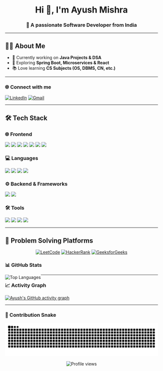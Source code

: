 <h1 align="center">Hi 👋, I'm Ayush Mishra</h1>
<h3 align="center">🚀 A passionate Software Developer from India</h3>




---

## 🧑‍💻 About Me
- 🔭 Currently working on **Java Projects & DSA**
- 🌱 Exploring **Spring Boot, Microservices & React**
- 📚 Love learning **CS Subjects (OS, DBMS, CN, etc.)**

---

### 🌐 Connect with me
<p align="left">
  <a href="" target="_blank">
     <a href="https://www.linkedin.com/in/aayushmishra19/"><img src="https://img.icons8.com/color/48/linkedin.png" title="LinkedIn"/></a>
  </a>
<a href="mailto:mishraaayush078@gmail.com"><img src="https://img.icons8.com/color/48/gmail-new.png" title="Gmail"/></a>
</p>





---

## 🛠️ Tech Stack  

### 🌐 Frontend  
<p align="left">
  <img src="https://cdn.jsdelivr.net/gh/devicons/devicon/icons/html5/html5-original.svg" width="50" />
  <img src="https://cdn.jsdelivr.net/gh/devicons/devicon/icons/css3/css3-original.svg" width="50" />
  <img src="https://cdn.jsdelivr.net/gh/devicons/devicon/icons/javascript/javascript-original.svg" width="50" />
  <img src="https://cdn.jsdelivr.net/gh/devicons/devicon/icons/react/react-original.svg" width="50" />
  <img src="https://cdn.jsdelivr.net/gh/devicons/devicon/icons/bootstrap/bootstrap-original.svg" width="50" />
  <img src="https://www.vectorlogo.zone/logos/tailwindcss/tailwindcss-icon.svg" width="50" />
  <img src="https://www.vectorlogo.zone/logos/framer/framer-icon.svg" width="50" />
</p>

### 💻 Languages  
<p align="left">
  <img src="https://cdn.jsdelivr.net/gh/devicons/devicon/icons/c/c-original.svg" width="50" />
  <img src="https://cdn.jsdelivr.net/gh/devicons/devicon/icons/java/java-original.svg" width="50" />
  <img src="https://cdn.jsdelivr.net/gh/devicons/devicon/icons/python/python-original.svg" width="50" />
  <img src="https://cdn.jsdelivr.net/gh/devicons/devicon/icons/mysql/mysql-original.svg" width="50" />
</p>

### ⚙️ Backend & Frameworks  
<p align="left">
  <img src="https://cdn.jsdelivr.net/gh/devicons/devicon/icons/spring/spring-original.svg" width="50" />
  <img src="https://cdn.jsdelivr.net/gh/devicons/devicon/icons/spring/spring-original-wordmark.svg" width="50" />
</p>

### 🛠️ Tools  
<p align="left">
  <img src="https://cdn.jsdelivr.net/gh/devicons/devicon/icons/git/git-original.svg" width="50" />
  <img src="https://cdn.jsdelivr.net/gh/devicons/devicon/icons/github/github-original.svg" width="50" />
  <img src="https://cdn.jsdelivr.net/gh/devicons/devicon/icons/vscode/vscode-original.svg" width="50" />
  <img src="https://cdn.jsdelivr.net/gh/devicons/devicon/icons/intellij/intellij-original.svg" width="50" />
</p>

---
## 🎯 Problem Solving Platforms

<div align="center">

[![LeetCode](https://img.shields.io/badge/LeetCode-FFA116?style=for-the-badge&logo=leetcode&logoColor=black)](https://www.leetcode.com/iayushmishra19)
[![HackerRank](https://img.shields.io/badge/HackerRank-00EA64?style=for-the-badge&logo=hackerrank&logoColor=black)](https://www.hackerrank.com/iayushmishra19)
[![GeeksforGeeks](https://img.shields.io/badge/GeeksforGeeks-298D46?style=for-the-badge&logo=geeksforgeeks&logoColor=white)](https://auth.geeksforgeeks.org/user/iayushmishra19)

</div>

### 📊 GitHub Stats
<p>
  <img align="left" src="https://github-readme-stats.vercel.app/api/top-langs?username=i-ayushmishra&show_icons=true&locale=en&layout=compact&theme=tokyonight" alt="Top Languages" />
</p>

<!-- <p>
  <img align="center" src="https://github-readme-stats.vercel.app/api?username=i-ayushmishra&show_icons=true&locale=en&theme=tokyonight" alt="GitHub Stats" />
</p>

<p>
  <img align="center" src="https://github-readme-streak-stats.herokuapp.com/?user=i-ayushmishra&theme=tokyonight" alt="GitHub Streak" />
</p> -->

---

### 📈 Activity Graph
[![Ayush's GitHub activity graph](https://github-readme-activity-graph.vercel.app/graph?username=i-ayushmishra&theme=tokyo-night)](https://github.com/ashutosh00710/github-readme-activity-graph)

---

### 🐍 Contribution Snake
<p align="center">
  <picture>
    <source media="(prefers-color-scheme: dark)" srcset="https://github.com/i-ayushmishra/i-ayushmishra/blob/output/github-contribution-grid-snake-dark.svg">
    <source media="(prefers-color-scheme: light)" srcset="https://github.com/i-ayushmishra/i-ayushmishra/blob/output/github-contribution-grid-snake.svg">
    <img alt="github contribution grid snake animation" src="https://github.com/i-ayushmishra/i-ayushmishra/blob/output/github-contribution-grid-snake.svg">
  </picture>
</p>
<!-- ![Snake animation](https://raw.githubusercontent.com/i-ayushmishra/i-ayushmishra/output/github-contribution-grid-snake.svg)
 -->
 <p align="center">
  <img src="https://komarev.com/ghpvc/?username=i-ayushmishra&label=Profile%20views&color=0e75b6&style=flat" alt="Profile views" />
</p>
